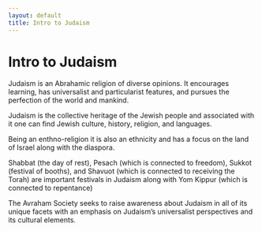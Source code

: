 ```yaml
---
layout: default
title: Intro to Judaism
---
```

# Intro to Judaism

Judaism is an Abrahamic religion of diverse opinions. It encourages learning, has universalist and particularist features, and pursues the perfection of the world and mankind.

Judaism is the collective heritage of the Jewish people and associated with it one can find Jewish culture, history, religion, and languages.

Being an enthno-religion it is also an ethnicity and has a focus on the land of Israel along with the diaspora.

Shabbat (the day of rest), Pesach (which is connected to freedom), Sukkot (festival of booths), and Shavuot (which is connected to receiving the Torah) are important festivals in Judaism along with Yom Kippur (which is connected to repentance)

The Avraham Society seeks to raise awareness about Judaism in all of its unique facets with an emphasis on Judaism’s universalist perspectives and its cultural elements.
